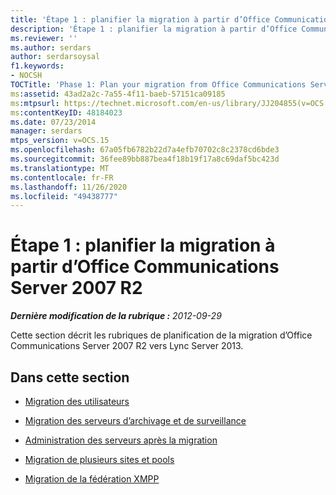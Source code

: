 ```yaml
---
title: 'Étape 1 : planifier la migration à partir d’Office Communications Server 2007 R2'
description: 'Étape 1 : planifier la migration à partir d’Office Communications Server 2007 R2.'
ms.reviewer: ''
ms.author: serdars
author: serdarsoysal
f1.keywords:
- NOCSH
TOCTitle: 'Phase 1: Plan your migration from Office Communications Server 2007 R2'
ms:assetid: 43ad2a2c-7a55-4f11-baeb-57151ca09185
ms:mtpsurl: https://technet.microsoft.com/en-us/library/JJ204855(v=OCS.15)
ms:contentKeyID: 48184023
ms.date: 07/23/2014
manager: serdars
mtps_version: v=OCS.15
ms.openlocfilehash: 67a05fb6782b22d7a4efb70702c8c2378cd6bde3
ms.sourcegitcommit: 36fee89bb887bea4f18b19f17a8c69daf5bc423d
ms.translationtype: MT
ms.contentlocale: fr-FR
ms.lasthandoff: 11/26/2020
ms.locfileid: "49438777"
---
```

# <a name="phase-1-plan-your-migration-from-office-communications-server-2007-r2"></a>Étape 1 : planifier la migration à partir d’Office Communications Server 2007 R2

<div data-xmlns="http://www.w3.org/1999/xhtml">

<div class="topic" data-xmlns="http://www.w3.org/1999/xhtml" data-msxsl="urn:schemas-microsoft-com:xslt" data-cs="https://msdn.microsoft.com/">

<div data-asp="https://msdn2.microsoft.com/asp">



</div>

<div id="mainSection">

<div id="mainBody">

<span> </span>

_**Dernière modification de la rubrique :** 2012-09-29_

Cette section décrit les rubriques de planification de la migration d’Office Communications Server 2007 R2 vers Lync Server 2013.

<div>

## <a name="in-this-section"></a>Dans cette section

  - [Migration des utilisateurs](user-migration.md)

  - [Migration des serveurs d’archivage et de surveillance](migrating-archiving-and-monitoring-servers.md)

  - [Administration des serveurs après la migration](administering-servers-after-migration.md)

  - [Migration de plusieurs sites et pools](migrating-multiple-sites-and-pools.md)

  - [Migration de la fédération XMPP](migrating-xmpp-federation.md)

</div>

</div>

<span> </span>

</div>

</div>

</div>

